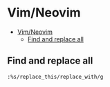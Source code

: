 # Vim/Neovim
<!--ts-->
* [Vim/Neovim](vim.md#vimneovim)
   * [Find and replace all](vim.md#find-and-replace-all)

<!-- Added by: runner, at: Thu Jul 29 11:10:25 UTC 2021 -->

<!--te-->

## Find and replace all
```vim
:%s/replace_this/replace_with/g
```
